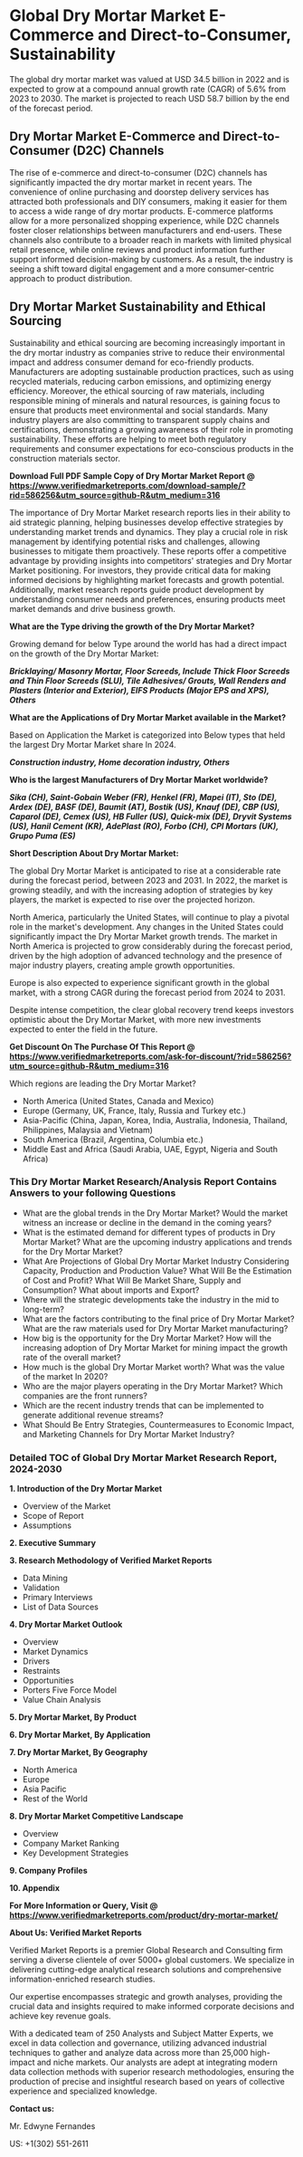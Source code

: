 <h1>Global Dry Mortar Market E-Commerce and Direct-to-Consumer, Sustainability</h1><p class=""><p>The global dry mortar market was valued at USD 34.5 billion in 2022 and is expected to grow at a compound annual growth rate (CAGR) of 5.6% from 2023 to 2030. The market is projected to reach USD 58.7 billion by the end of the forecast period.</p><h2>Dry Mortar Market E-Commerce and Direct-to-Consumer (D2C) Channels</h2><p>The rise of e-commerce and direct-to-consumer (D2C) channels has significantly impacted the dry mortar market in recent years. The convenience of online purchasing and doorstep delivery services has attracted both professionals and DIY consumers, making it easier for them to access a wide range of dry mortar products. E-commerce platforms allow for a more personalized shopping experience, while D2C channels foster closer relationships between manufacturers and end-users. These channels also contribute to a broader reach in markets with limited physical retail presence, while online reviews and product information further support informed decision-making by customers. As a result, the industry is seeing a shift toward digital engagement and a more consumer-centric approach to product distribution.</p><h2>Dry Mortar Market Sustainability and Ethical Sourcing</h2><p>Sustainability and ethical sourcing are becoming increasingly important in the dry mortar industry as companies strive to reduce their environmental impact and address consumer demand for eco-friendly products. Manufacturers are adopting sustainable production practices, such as using recycled materials, reducing carbon emissions, and optimizing energy efficiency. Moreover, the ethical sourcing of raw materials, including responsible mining of minerals and natural resources, is gaining focus to ensure that products meet environmental and social standards. Many industry players are also committing to transparent supply chains and certifications, demonstrating a growing awareness of their role in promoting sustainability. These efforts are helping to meet both regulatory requirements and consumer expectations for eco-conscious products in the construction materials sector.</p></p><p class=""><strong>Download Full PDF Sample Copy of Dry Mortar Market Report @ <a href="https://www.verifiedmarketreports.com/download-sample/?rid=586256&utm_source=github-R&utm_medium=316" target="_blank">https://www.verifiedmarketreports.com/download-sample/?rid=586256&utm_source=github-R&utm_medium=316</a></strong></p><p>The importance of&nbsp;Dry Mortar Market research reports lies in their ability to aid strategic planning, helping businesses develop effective strategies by understanding market trends and dynamics. They play a crucial role in risk management by identifying potential risks and challenges, allowing businesses to mitigate them proactively. These reports offer a competitive advantage by providing insights into competitors' strategies and Dry Mortar Market positioning. For investors, they provide critical data for making informed decisions by highlighting market forecasts and growth potential. Additionally, market research reports guide product development by understanding consumer needs and preferences, ensuring products meet market demands and drive business growth.</p><p><strong>What are the&nbsp;Type driving the growth of the Dry Mortar Market?</strong></p><p id="" class="">Growing demand for below Type around the world has had a direct impact on the growth of the Dry Mortar Market:</p><p class=""><em><strong>Bricklaying/ Masonry Mortar, Floor Screeds, Include Thick Floor Screeds and Thin Floor Screeds (SLU), Tile Adhesives/ Grouts, Wall Renders and Plasters (Interior and Exterior), EIFS Products (Major EPS and XPS), Others</strong></em></p><p class=""><strong>What are the&nbsp;Applications&nbsp;of Dry Mortar Market available in the Market?</strong></p><p id="" class="">Based on Application the Market is categorized into Below types that held the largest Dry Mortar Market share In 2024.</p><p class=""><em><strong>Construction industry, Home decoration industry, Others</strong></em></p><p class=""><strong>Who is the largest Manufacturers of Dry Mortar Market worldwide?</strong></p><p><em><strong>Sika (CH), Saint-Gobain Weber (FR), Henkel (FR), Mapei (IT), Sto (DE), Ardex (DE), BASF (DE), Baumit (AT), Bostik (US), Knauf (DE), CBP (US), Caparol (DE), Cemex (US), HB Fuller (US), Quick-mix (DE), Dryvit Systems (US), Hanil Cement (KR), AdePlast (RO), Forbo (CH), CPI Mortars (UK), Grupo Puma (ES)</strong></em></p><p id="" class=""><strong>Short Description About Dry Mortar Market:</strong></p><p>The global Dry Mortar Market is anticipated to rise at a considerable rate during the forecast period, between 2023 and 2031. In 2022, the market is growing steadily, and with the increasing adoption of strategies by key players, the market is expected to rise over the projected horizon.</p><p>North America, particularly the United States, will continue to play a pivotal role in the market's development. Any changes in the United States could significantly impact the Dry Mortar Market growth trends. The market in North America is projected to grow considerably during the forecast period, driven by the high adoption of advanced technology and the presence of major industry players, creating ample growth opportunities.</p><p>Europe is also expected to experience significant growth in the global market, with a strong CAGR during the forecast period from 2024 to 2031.</p><p>Despite intense competition, the clear global recovery trend keeps investors optimistic about the Dry Mortar Market, with more new investments expected to enter the field in the future.</p><p id="" class=""><strong>Get Discount On The Purchase Of This Report @ <a href="https://www.verifiedmarketreports.com/ask-for-discount/?rid=586256?utm_source=github-R&utm_medium=316" target="_blank">https://www.verifiedmarketreports.com/ask-for-discount/?rid=586256?utm_source=github-R&utm_medium=316</a></strong></p><p class="">Which regions are leading the Dry Mortar Market?</p><ul><li>North America (United States, Canada and Mexico)</li><li>Europe (Germany, UK, France, Italy, Russia and Turkey etc.)</li><li>Asia-Pacific (China, Japan, Korea, India, Australia, Indonesia, Thailand, Philippines, Malaysia and Vietnam)</li><li>South America (Brazil, Argentina, Columbia etc.)</li><li>Middle East and Africa (Saudi Arabia, UAE, Egypt, Nigeria and South Africa)</li></ul><h3 id="" class="">This Dry Mortar Market Research/Analysis Report Contains Answers to your following Questions</h3><ul><li>What are the global trends in the Dry Mortar Market? Would the market witness an increase or decline in the demand in the coming years?</li><li>What is the estimated demand for different types of products in Dry Mortar Market? What are the upcoming industry applications and trends for the Dry Mortar Market?</li><li>What Are Projections of Global Dry Mortar Market Industry Considering Capacity, Production and Production Value? What Will Be the Estimation of Cost and Profit? What Will Be Market Share, Supply and Consumption? What about imports and Export?</li><li>Where will the strategic developments take the industry in the mid to long-term?</li><li>What are the factors contributing to the final price of Dry Mortar Market? What are the raw materials used for Dry Mortar Market manufacturing?</li><li>How big is the opportunity for the Dry Mortar Market? How will the increasing adoption of Dry Mortar Market for mining impact the growth rate of the overall market?</li><li>How much is the global Dry Mortar Market worth? What was the value of the market In 2020?</li><li>Who are the major players operating in the Dry Mortar Market? Which companies are the front runners?</li><li>Which are the recent industry trends that can be implemented to generate additional revenue streams?</li><li>What Should Be Entry Strategies, Countermeasures to Economic Impact, and Marketing Channels for Dry Mortar Market Industry?</li></ul><h3 id="" class="">Detailed TOC of Global Dry Mortar Market Research Report, 2024-2030</h3><p id="" class=""><strong>1. Introduction of the Dry Mortar Market</strong></p><ul><li>Overview of the Market</li><li>Scope of Report</li><li>Assumptions</li></ul><p id="" class=""><strong>2. Executive Summary</strong></p><p id="" class=""><strong>3. Research Methodology of Verified Market Reports</strong></p><ul><li>Data Mining</li><li>Validation</li><li>Primary Interviews</li><li>List of Data Sources</li></ul><p id="" class=""><strong>4. Dry Mortar Market Outlook</strong></p><ul><li>Overview</li><li>Market Dynamics</li><li>Drivers</li><li>Restraints</li><li>Opportunities</li><li>Porters Five Force Model</li><li>Value Chain Analysis</li></ul><p id="" class=""><strong>5. Dry Mortar Market, By Product</strong></p><p id="" class=""><strong>6. Dry Mortar Market, By Application</strong></p><p id="" class=""><strong>7. Dry Mortar Market, By Geography</strong></p><ul><li>North America</li><li>Europe</li><li>Asia Pacific</li><li>Rest of the World</li></ul><p id="" class=""><strong>8. Dry Mortar Market Competitive Landscape</strong></p><ul><li>Overview</li><li>Company Market Ranking</li><li>Key Development Strategies</li></ul><p id="" class=""><strong>9. Company Profiles</strong></p><p id="" class=""><strong>10. Appendix</strong></p><p id="" class=""><strong>For More Information or Query, Visit @ <a href="https://www.verifiedmarketreports.com/product/dry-mortar-market/" target="_blank">https://www.verifiedmarketreports.com/product/dry-mortar-market/</a></strong></p><p id="" class=""><strong>About Us: Verified Market Reports</strong></p><p id="" class="">Verified Market Reports is a premier Global Research and Consulting firm serving a diverse clientele of over 5000+ global customers. We specialize in delivering cutting-edge analytical research solutions and comprehensive information-enriched research studies.</p><p id="" class="">Our expertise encompasses strategic and growth analyses, providing the crucial data and insights required to make informed corporate decisions and achieve key revenue goals.</p><p id="" class="">With a dedicated team of 250 Analysts and Subject Matter Experts, we excel in data collection and governance, utilizing advanced industrial techniques to gather and analyze data across more than 25,000 high-impact and niche markets. Our analysts are adept at integrating modern data collection methods with superior research methodologies, ensuring the production of precise and insightful research based on years of collective experience and specialized knowledge.</p><p id="" class=""><strong>Contact us:</strong></p><p id="" class="">Mr. Edwyne Fernandes</p><p id="" class="">US: +1(302) 551-2611</p>